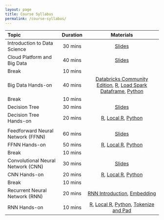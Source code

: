 ```yaml
---
layout: page
title: Course Syllabus
permalink: /course-syllabus/
---
```


| Topic | Duration | Materials |
| :--- | :---: | :---: |
| Introduction to Data Science | 30 mins | [Slides](https://course2021.scientistcafe.com/slides/01introduction/introduction)   |
| Cloud Platform and Big Data | 40 mins | [Slides](https://drive.google.com/file/d/1xb_zu0_GuwLRmyAEyk3R1OsRWWbZz1TS/view?usp=sharing)   |
| Break | 10 mins |  |
| Big Data Hands-on | 40 mins | [Databricks Community Edition](https://databricks.com/try-databricks), [R](https://databricks-prod-cloudfront.cloud.databricks.com/public/4027ec902e239c93eaaa8714f173bcfc/3981279215211072/2496792818539830/78755435857845/latest.html), [Load Spark Dataframe](https://github.com/happyrabbit/IntroDataScience/blob/master/Python/LoadDatasetSpark.ipynb), [Python](https://github.com/happyrabbit/IntroDataScience/blob/master/Python/PysparkETL.ipynb)  |
| Break | 10 mins |  |
| Decision Tree | 30 mins |[Slides](https://course2021.scientistcafe.com/slides/03Tree/Tree.html) |
| Decision Tree Hands-on | 20 mins | [R](https://databricks-prod-cloudfront.cloud.databricks.com/public/4027ec902e239c93eaaa8714f173bcfc/3981279215211072/2496792818540000/78755435857845/latest.html), [Local R](https://scientistcafe.com/ids/r/ch11), [Python](https://github.com/happyrabbit/IntroDataScience/blob/master/Python/TreeBasedModels.ipynb)  |
|  |  |  |
| Feedforward Neural Network (FFNN) | 60 mins | [Slides](https://course2021.scientistcafe.com/slides/02DeepLearning/DNN/DNN_Intro.html)   |
| FFNN Hands-on | 50 mins | [R](https://databricks-prod-cloudfront.cloud.databricks.com/public/4027ec902e239c93eaaa8714f173bcfc/3981279215211072/2496792818539864/78755435857845/latest.html), [Local R](https://scientistcafe.com/ids/r/ch12dnn), [Python](https://github.com/happyrabbit/IntroDataScience/blob/master/Python/FFNN.ipynb) |
| Break | 10 mins |  |
| Convolutional Neural Network (CNN) | 30 mins | [Slides](https://course2021.scientistcafe.com/slides/02DeepLearning/CNN/CNN_Intro.html)   |
| CNN Hands-on | 20 mins | [R](https://databricks-prod-cloudfront.cloud.databricks.com/public/4027ec902e239c93eaaa8714f173bcfc/3981279215211072/2496792818539913/78755435857845/latest.html), [Local R](https://scientistcafe.com/ids/r/ch12cnn), [Python](https://github.com/happyrabbit/IntroDataScience/blob/master/Python/CNN.ipynb)  |
| Break | 10 mins |  |
| Recurrent Neural Network (RNN) | 20 mins | [RNN Introduction](https://course2021.scientistcafe.com/slides/02DeepLearning/RNN/RNN_Intro.html), [Embedding](https://course2021.scientistcafe.com/slides/02DeepLearning/RNN/RNN_Embedding.html) |
| RNN Hands-on | 10 mins | [R](https://databricks-prod-cloudfront.cloud.databricks.com/public/4027ec902e239c93eaaa8714f173bcfc/3981279215211072/2496792818539965/78755435857845/latest.html), [Local R](https://scientistcafe.com/ids/r/ch12rnn), [Python](https://github.com/happyrabbit/IntroDataScience/blob/master/Python/RNN.ipynb), [Tokenize and Pad](https://github.com/happyrabbit/IntroDataScience/blob/master/Python/TokenizingPadding.ipynb) |
